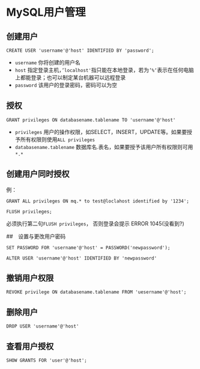 # MySQL用户管理

## 创建用户

```mysql
CREATE USER 'username'@'host' IDENTIFIED BY 'password';
```

- `username` 你将创建的用户名
- `host` 指定登录主机，`’localhost'`指只能在本地登录，若为`’%‘`表示在任何电脑上都能登录；也可以制定某台机器可以远程登录
- `password` 该用户的登录密码，密码可以为空



## 授权

```mysql
GRANT privileges ON databasename.tablename TO 'username'@'host'
```

- `privileges` 用户的操作权限，如SELECT，INSERT，UPDATE等。如果要授予所有权限则使用`ALL privileges`
- `databasename.tablename` 数据库名.表名，如果要授予该用户所有权限则可用`*.*`



## 创建用户同时授权

例：

```mysql
GRANT ALL privileges ON mq.* to test@loclahost identified by '1234';

FLUSH privileges;
```

必须执行第二句`FLUSH privileges`， 否则登录会提示 ERROR 1045(没看到?)



##　设置与更改用户密码

```mysql
SET PASSWORD FOR 'username'@'host' = PASSWORD('newpassword');
```

```mysql
ALTER USER 'username'@'host' IDENTIFIED BY 'newpassword'
```



## 撤销用户权限

```mysql
REVOKE privilege ON databasename.tablename FROM 'uesername'@'host';
```



## 删除用户

```mysql
DROP USER 'username'@'host'
```



## 查看用户授权

```mysql
SHOW GRANTS FOR 'user'@'host';
```

